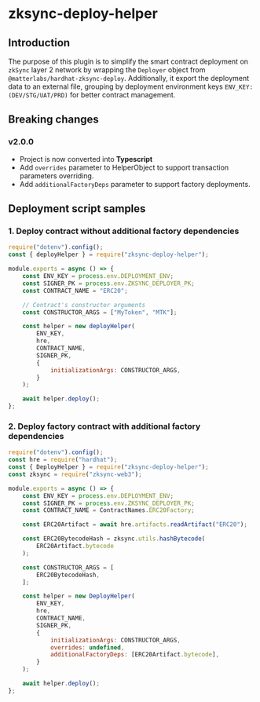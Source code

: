 # zksync-deploy-helper

## Introduction

The purpose of this plugin is to simplify the smart contract deployment on `zkSync` layer 2 network by wrapping the `Deployer` object from `@matterlabs/hardhat-zksync-deploy`. Additionally, it export the deployment data to an external file, grouping by deployment environment keys `ENV_KEY: (DEV/STG/UAT/PRD)` for better contract management.  

## Breaking changes 

### v2.0.0

- Project is now converted into **Typescript**
- Add `overrides` parameter to HelperObject to support transaction parameters overriding.
- Add `additionalFactoryDeps` parameter to support factory deployments.

## Deployment script samples

### 1. Deploy contract without additional factory dependencies

```Javascript
require("dotenv").config();
const { deployHelper } = require("zksync-deploy-helper");

module.exports = async () => {
    const ENV_KEY = process.env.DEPLOYMENT_ENV;
    const SIGNER_PK = process.env.ZKSYNC_DEPLOYER_PK;
    const CONTRACT_NAME = "ERC20";

    // Contract's constructor arguments
    const CONSTRUCTOR_ARGS = ["MyToken", "MTK"];

    const helper = new deployHelper(
        ENV_KEY,
        hre,
        CONTRACT_NAME,
        SIGNER_PK,
        {
            initializationArgs: CONSTRUCTOR_ARGS,
        }
    );

    await helper.deploy();
};
```

### 2. Deploy factory contract with additional factory dependencies

```Javascript
require("dotenv").config();
const hre = require("hardhat");
const { DeployHelper } = require("zksync-deploy-helper");
const zksync = require("zksync-web3");

module.exports = async () => {
    const ENV_KEY = process.env.DEPLOYMENT_ENV;
    const SIGNER_PK = process.env.ZKSYNC_DEPLOYER_PK;
    const CONTRACT_NAME = ContractNames.ERC20Factory;

    const ERC20Artifact = await hre.artifacts.readArtifact("ERC20");

    const ERC20BytecodeHash = zksync.utils.hashBytecode(
        ERC20Artifact.bytecode
    );

    const CONSTRUCTOR_ARGS = [
        ERC20BytecodeHash,
    ];

    const helper = new DeployHelper(
        ENV_KEY,
        hre,
        CONTRACT_NAME,
        SIGNER_PK,
        {
            initializationArgs: CONSTRUCTOR_ARGS,
            overrides: undefined,
            additionalFactoryDeps: [ERC20Artifact.bytecode],
        }
    );

    await helper.deploy();
};
```
